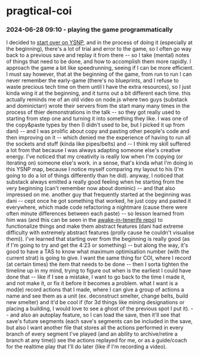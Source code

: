 # pragtical-coi

### 2024-06-28 09:10 - playing the game programmatically

I decided to [start over on YSNP](/clogs/Abandoned%20Expanse.md), and in the process of doing it (especially at the beginning), there's a lot of trial and error to the game, so I often go way back to a previous save and replay it from there -- so I take (mental) notes of things that need to be done, and how to accomplish them more rapidly. I approach the game a bit like speedrunning, seeing if I can be more efficient.
	I must say however, that at the beginning of the game, from run to run I can never remember the early-game (there's no blueprints, and I refuse to waste precious tech time on them until I have the extra resources), so I just kinda wing it at the beginning, and it turns out a bit different each time.
		this actually reminds me of an old video on node.js where two guys (substack and dominictarr) wrote their servers from the start many many times in the process of thier demonstrations in the talk -- so they got really used to starting from step one and turning it into something they like. I was one of the copy&paste types by then (I didn't used to be, but I picked it up from dani) -- and I was prolific about copy and pasting other people's code and then improving on it -- which denied me the experience of having to run all the sockets and stuff (kinda like pipes/belts) and -- I think my skill suffered a lot from that because I was always adapting someone else's creative energy.
			I've noticed that my creativity is really low when I'm copying (or iterating on) someone else's work. in a sense, that's kinda what I'm doing in this YSNP map, because I notice myself comparing my layout to his (I'm going to do a lot of things differently than he did).
		anyway, I noticed that substack always emitted a really good feeling when he starting from the very beginning (can't remember now about dominic) -- and that also impressed on me. another guy that frequently started at the beginning was dani -- cept once he got something that worked, he just copy and pasted it everywhere, which made code refactoring a nightmare (cause there were often minute differences between each paste) -- so lesson learned from him was (and this can be seen in the [awake-in-tenerife repo](../awake-in-tenerife)) to functionalize things and make them abstract features (dani had extreme difficulty with extremely abstract features (prolly cause he couldn't visualise them)).
	I've learned that starting over from the beginning is really good (as if I'm going to try and get the 4:23 or something) -- but along the way, it's good to have a TAS to know what maximum optimisation number (with the current strat) is going to give. I want the same thing for COI, where I record (at certain times) the item that needs to be done -- then I sorta tighten the timeline up in my mind, trying to figure out when is the earliest I could have done that -- like if I see a mistake, I want to go back to the time I made it, and not make it, or fix it before it becomes a problem.
what I want is a mod(e) record actions that I made, where I can give a group of actions a name and see them as a unit (ex. deconstruct smelter, change belts, build new smelter) and it'd be cool if (for 3d things like mining designations or placing a building, I would love to see a ghost of the previous spot I put it). -- and also an autoplay feature, so I can load the save, then it'll see that save's future segments (each save's segments can be included in the save, but also I want another file that stores all the actions performed in every branch of every segment I've played (and an ability to archive/retire a branch at any time)) see the actions replayed for me, or as a guide/coach for the realtime play that I'll do later (like if I'm recording a video).
